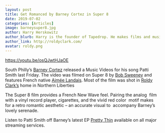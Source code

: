 ```yaml
---
layout: post
title: Get Romanced by Barney Cortez in Super 8
date: 2019-07-02
categories: [Articles]
image: barneysuper8.jpg
author: Harry Herskowitz
author_blurb: Harry is the founder of Tapedrop. He makes films and music under the alias Roldy Clark.
author_link: http://roldyclark.com/
avatar: roldy.png
---
```


https://youtu.be/osQJwtHJaOE

South Philly’s [Barney Cortez](https://www.instagram.com/barney.cortez/) released a Music Videos for his song Patti Smith last Friday. The video was filmed on Super 8 by [Bob Sweeney](https://www.instagram.com/sweeneybob/) and features French native [Aimée Landais](https://www.instagram.com/landais_m/). Most of the film was shot in [Roldy Clark’s](https://www.instagram.com/roldyclark/) home in Northern Liberties

The Super 8 film provides a French New Wave feel. Pairing the analog  film with a vinyl record player, cigarettes, and the vivid red color  motif makes for a retro romantic aesthetic – an accurate visual to  accompany Barney’s lovely serenade.

Listen to Patti Smith off Barney’s latest EP [Pretty Thin](https://linktr.ee/barney.cortez) available on all major streaming services.
